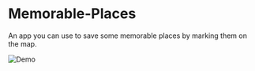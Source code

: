 # Memorable-Places

An app you can use to save some memorable places by marking them on the map.

![Demo](https://github.com/Priyansh19077/Memorable-Places/blob/master/demo/1.gif)
